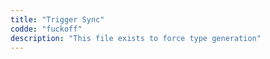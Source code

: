 ```yaml
---
title: "Trigger Sync"
codde: "fuckoff"
description: "This file exists to force type generation"
---
```

